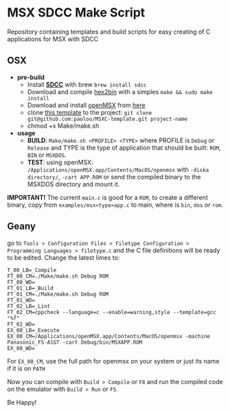 # MSX SDCC Make Script
Repository containing templates and build scripts for easy creating of C applications for MSX with SDCC

## OSX
- **pre-build**
  - Install **[SDCC](http://sdcc.sourceforge.net)** with brew `brew install sdcc`
  - Download and compile [hex2bin](http://hex2bin.sourceforge.net) with a simples `make && sudo make install`
  - Download and install [openMSX](https://openmsx.org) from [here](https://github.com/openMSX/openMSX/releases/download/RELEASE_16_0/openmsx-16.0-mac-x86_64-bin.dmg)
  - clone [this template](github.com/paoloo/MSXC-template) to the project: `git clone git@github.com:paoloo/MSXC-template.git project-name`
  - chmod +x Make/make.sh
- **usage**
  - **BUILD**: `Make/make.sh <PROFILE> <TYPE>` where PROFILE is `Debug` or `Release` and TYPE is the type of application that should be built: `ROM`, `BIN` or `MSXDOS`.
  - **TEST**:  using openMSX: `/Applications/openMSX.app/Contents/MacOS/openmsx` with `-diska directory/`, `-cart APP.ROM` or send the compiled binary to the MSXDOS directory and mount it.

**IMPORTANT!** The current `main.c` is good for a `ROM`, to create a different binary, copy from `examples/msx<type>app.c` to main, where <app> is `bin`, `dos` or `rom`.

## Geany

go to `Tools > Configuration Files > Filetype Configuration > Programming Languages > filetype.c` and the C file definitions will be ready to be edited. Change the latest limes to:
```
T_00_LB=_Compile
FT_00_CM=./Make/make.sh Debug ROM
FT_00_WD=
FT_01_LB=_Build
FT_01_CM=./Make/make.sh Debug ROM
FT_01_WD=
FT_02_LB=_Lint
FT_02_CM=cppcheck --language=c --enable=warning,style --template=gcc "%f"
FT_02_WD=
EX_00_LB=_Execute
EX_00_CM=/Applications/openMSX.app/Contents/MacOS/openmsx -machine Panasonic_FS-A1GT -cart Debug/bin/MSXAPP.ROM
EX_00_WD=
```
For `EX_00_CM`, use the full path for openmsx on your system or just its name if it is on `PATH`

Now you can compile with `Build > Compile` or `F8` and run the compiled code on the emulator with `Build > Run` or `F5`.


Be Happy!
